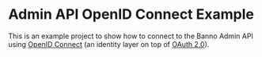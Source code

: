 # Admin API OpenID Connect Example

This is an example project to show how to connect to the Banno Admin API using [OpenID Connect](https://openid.net/connect/) (an identity layer on top of [OAuth 2.0](https://oauth.net/2/)).